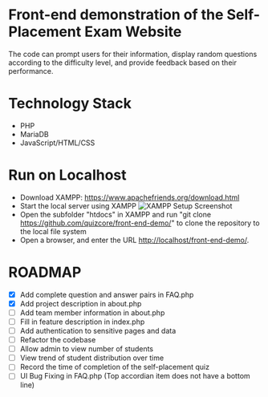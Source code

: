 # Front-end demonstration of the Self-Placement Exam Website
The code can prompt users for their information, display random questions according to the difficulty level, and provide feedback based on their performance.

# Technology Stack
* PHP
* MariaDB
* JavaScript/HTML/CSS

# Run on Localhost
* Download XAMPP: https://www.apachefriends.org/download.html
* Start the local server using XAMPP
![XAMPP Setup Screenshot](/doc/LocalHostXAMPPSetup.png)
* Open the subfolder "htdocs" in XAMPP and run "git clone https://github.com/quizcore/front-end-demo/" to clone the repository to the local file system
* Open a browser, and enter the URL [http://localhost/front-end-demo/](http://localhost/front-end-demo/).

# ROADMAP
* [X] Add complete question and answer pairs in FAQ.php
* [X] Add project description in about.php
* [ ] Add team member information in about.php
* [ ] Fill in feature description in index.php
* [ ] Add authentication to sensitive pages and data
* [ ] Refactor the codebase
* [ ] Allow admin to view number of students
* [ ] View trend of student distribution over time
* [ ] Record the time of completion of the self-placement quiz
* [ ] UI Bug Fixing in FAQ.php (Top accordian item does not have a bottom line)
